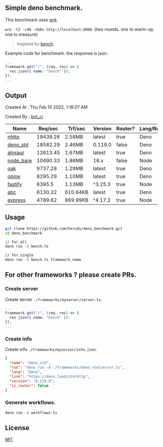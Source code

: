 ## Simple deno benchmark.
This benchmark uses [wrk](https://github.com/wg/wrk).

`wrk -t2 -c40 -d10s http://localhost:8000`. (two rounds. one to warm-up, one to measure)

> Inspired by [bench](https://github.com/denosaurs/bench).

Example code for benchmark. the response is json.
```ts
...
framework.get("/", (req, res) => {
  res.json({ name: "bench" });
});
...
```

## Output
Created At : Thu Feb 10 2022, 1:18:07 AM

Created By : [bot_ci](https://github.com/herudi/deno_benchmarks/commits?author=github-actions%5Bbot%5D)

|Name|Req/sec|Trf/sec|Version|Router?|Lang/Runtime|
|----|----|----|----|----|----|
|[nhttp](https://github.com/nhttp/nhttp)|19439.26|2.58MB|latest|true|Deno|
|[deno_std](https://deno.land/std/http)|18582.29|2.46MB|0.119.0|false|Deno|
|[alosaur](https://github.com/alosaur/alosaur)|12613.45|1.67MB|latest|true|Deno|
|[node_bare](https://nodejs.org)|10490.33|1.86MB|16.x|false|Node|
|[oak](https://github.com/oakserver/oak)|9737.28|1.29MB|latest|true|Deno|
|[opine](https://github.com/cmorten/opine)|8295.29|1.10MB|latest|true|Deno|
|[fastify](https://github.com/fastify/fastify)|6395.5|1.13MB|^3.25.3|true|Node|
|[abc](https://deno.land/x/abc)|6130.32|610.64KB|latest|true|Deno|
|[express](https://github.com/expressjs/express)|4789.62|869.99KB|^4.17.2|true|Node|


## Usage
```bash
git clone https://github.com/herudi/deno_benchmark.git
cd deno_benchmark

// for_all
deno run -A bench.ts

// for_single
deno run -A bench.ts framework_name
```
## For other frameworks ? please create PRs.
### Create server
Create server `./frameworks/myserver/server.ts`.
```ts
...
framework.get("/", (req, res) => {
  res.json({ name: "bench" });
});
...
```
### Create info
Create info `./frameworks/myserver/info.json`.
```json
{
  "name": "deno_std",
  "run": "deno run -A ./frameworks/deno_std/server.ts",
  "lang": "Deno",
  "link": "https://deno.land/std/http",
  "version": "0.119.0",
  "is_router": false
}
```
### Generate workflows.
```bash
deno run -A workflows.ts
```
## License

[MIT](LICENSE)

